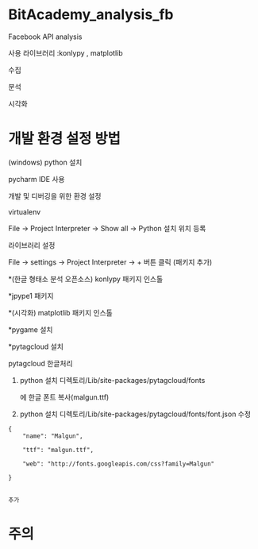 # BitAcademy_analysis_fb
Facebook API analysis

사용 라이브러리 :konlypy , matplotlib


수집


분석 


시각화

# 개발 환경 설정 방법
(windows)
python 설치

pycharm IDE 사용

개발 및 디버깅을 위한 환경 설정

virtualenv

File -> Project Interpreter -> Show all -> Python 설치 위치 등록

라이브러리 설정

File -> settings -> Project Interpreter -> + 버튼 클릭 (패키지 추가)

*(한글 형태소 분석 오픈소스) konlypy 패키지 인스톨

*jpype1 패키지 

*(시각화) matplotlib 패키지 인스톨

*pygame 설치

*pytagcloud 설치

pytagcloud 한글처리

   1) python 설치 디렉토리/Lib/site-packages/pytagcloud/fonts
   
      에 한글 폰트 복사(malgun.ttf)
      
   2) python 설치 디렉토리/Lib/site-packages/pytagcloud/fonts/font.json 수정


	{
        "name": "Malgun",
        
        "ttf": "malgun.ttf",
        
        "web": "http://fonts.googleapis.com/css?family=Malgun"
        
    }


    추가


# 주의
